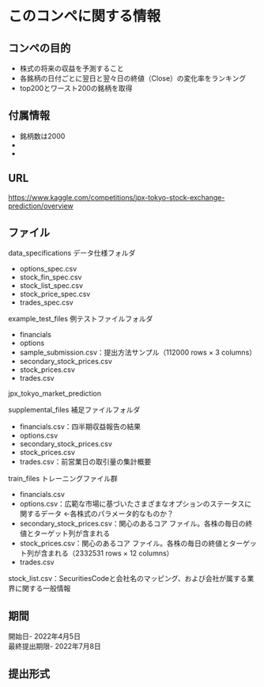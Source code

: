 # このコンペに関する情報

## コンペの目的
- 株式の将来の収益を予測すること
- 各銘柄の日付ごとに翌日と翌々日の終値（Close）の変化率をランキング
- top200とワースト200の銘柄を取得

## 付属情報
- 銘柄数は2000
- 
- 

## URL
https://www.kaggle.com/competitions/jpx-tokyo-stock-exchange-prediction/overview


## ファイル
data_specifications データ仕様フォルダ
- options_spec.csv
- stock_fin_spec.csv
- stock_list_spec.csv
- stock_price_spec.csv
- trades_spec.csv

example_test_files 例テストファイルフォルダ
- financials
- options
- sample_submission.csv：提出方法サンプル（112000 rows × 3 columns）
- secondary_stock_prices.csv
- stock_prices.csv
- trades.csv

jpx_tokyo_market_prediction 

supplemental_files 補足ファイルフォルダ
- financials.csv：四半期収益報告の結果
- options.csv
- secondary_stock_prices.csv
- stock_prices.csv
- trades.csv：前営業日の取引量の集計概要

train_files トレーニングファイル群
- financials.csv
- options.csv：広範な市場に基づいたさまざまなオプションのステータスに関するデータ ←各株式のパラメータ的なものか？
- secondary_stock_prices.csv：関心のあるコア ファイル。各株の毎日の終値とターゲット列が含まれる
- stock_prices.csv：関心のあるコア ファイル。各株の毎日の終値とターゲット列が含まれる（2332531 rows × 12 columns）
- trades.csv

stock_list.csv：SecuritiesCodeと会社名のマッピング、および会社が属する業界に関する一般情報

## 期間
開始日- 2022年4月5日  
最終提出期限- 2022年7月8日
## 提出形式

